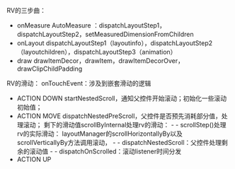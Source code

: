 RV的三步曲：
- onMeasure
AutoMeasure ：dispatchLayoutStep1，dispatchLayoutStep2，setMeasuredDimensionFromChildren
- onLayout
dispatchLayoutStep1（layoutinfo），dispatchLayoutStep2（layoutchildren），dispatchLayoutStep3（animation）
- draw
drawItemDecor，drawItem，drawItemDecorOver，drawClipChildPadding

RV的滑动：
onTouchEvent：涉及到嵌套滑动的逻辑
   - ACTION DOWN
   startNestedScroll，通知父控件开始滚动；初始化一些滚动初始值；
   - ACTION MOVE
   dispatchNestedPreScroll，父控件是否预先消耗部分值，处理滚动；
   剩下的滑动值scrollByInternal处理rv的滑动：
	- -    scrollStep()处理rv的实际滑动：
	 layoutManager的scrollHorizontallyBy以及scrollVerticallyBy方法调用滚动，
	- -    dispatchNestedScroll：父控件处理剩余的滚动值
	- -    dispatchOnScrolled：滚动listener时间分发
   - ACTION UP